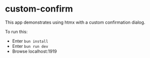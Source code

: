 # custom-confirm

This app demonstrates using htmx with a custom confirmation dialog.

To run this:

- Enter `bun install`
- Enter `bun run dev`
- Browse localhost:1919
